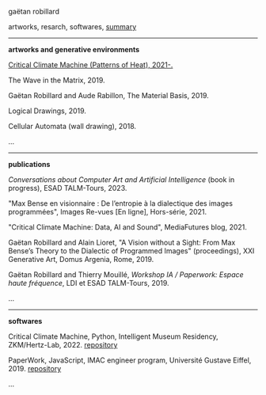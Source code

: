 gaëtan robillard

artworks, resarch, softwares, [summary](summary.md)

-----------------

**artworks and generative environments**

[Critical Climate Machine (Patterns of Heat), 2021-.](ccm.md)

The Wave in the Matrix, 2019.

Gaëtan Robillard and Aude Rabillon, The Material Basis, 2019.

Logical Drawings, 2019.

Cellular Automata (wall drawing), 2018.

...

-----------------

**publications**

*Conversations about Computer Art and Artificial Intelligence* (book in progress), ESAD TALM-Tours, 2023.

"Max Bense en visionnaire : De l’entropie à la dialectique des images programmées", Images Re-vues [En ligne], Hors-série, 2021.

"Critical Climate Machine: Data, AI and Sound", MediaFutures blog, 2021.

Gaëtan Robillard and Alain Lioret, "A Vision without a Sight: From Max Bense’s Theory to the Dialectic of Programmed Images" (proceedings), XXI Generative Art, Domus Argenia, Rome, 2019.

Gaëtan Robillard and Thierry Mouillé, *Workshop IA / Paperwork: Espace haute fréquence*, LDI et ESAD TALM-Tours, 2019.

...

-----------------

**softwares**

Critical Climate Machine, Python, Intelligent Museum Residency, ZKM/Hertz-Lab, 2022. [repository](https://git.zkm.de/Hertz-Lab/Research/intelligent-museum/residencies/gaetan-robillard/critical-climate-machine)

PaperWork, JavaScript, IMAC engineer program, Université Gustave Eiffel, 2019. [repository](https://github.com/robillardstudio/Paperwork)

...


